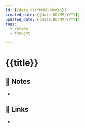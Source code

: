 ```yaml
---
id: {{date:YYYYMMDDHHmmss}}
created_date: {{date:DD/MM/YYYY}}
updated_date: {{date:DD/MM/YYYY}}
tags: 
  - review
  - thought

---
```


#  {{title}}
[ ](#anki-card)
## 📝 Notes
- 
## 🔗 Links
- 